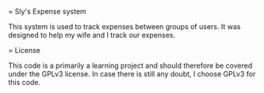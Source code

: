 = Sly's Expense system

This system is used to track expenses between groups of users. It was designed to help my wife and I track our expenses.

= License

This code is a primarily a learning project and should therefore be covered under the GPLv3 license. In case there is still any doubt, I choose GPLv3 for this code.
